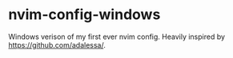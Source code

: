 # nvim-config-windows
Windows verison of my first ever nvim config. Heavily inspired by https://github.com/adalessa/.
